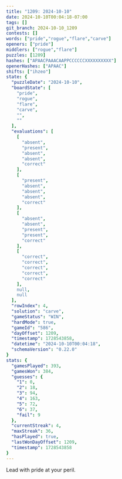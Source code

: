 ```yaml
---
title: "1209: 2024-10-10"
date: 2024-10-10T00:04:18-07:00
tags: []
git_branch: 2024-10-10_1209
contests: []
words: ["pride","rogue","flare","carve"]
openers: ["pride"]
middlers: ["rogue","flare"]
puzzles: [1209]
hashes: ["APAACPAAACAAPPCCCCCCXXXXXXXXXX"]
openerHashes: ["APAAC"]
shifts: ["ihzeo"]
state: {
  "puzzleDate": "2024-10-10",
  "boardState": [
    "pride",
    "rogue",
    "flare",
    "carve",
    "",
    ""
  ],
  "evaluations": [
    [
      "absent",
      "present",
      "absent",
      "absent",
      "correct"
    ],
    [
      "present",
      "absent",
      "absent",
      "absent",
      "correct"
    ],
    [
      "absent",
      "absent",
      "present",
      "present",
      "correct"
    ],
    [
      "correct",
      "correct",
      "correct",
      "correct",
      "correct"
    ],
    null,
    null
  ],
  "rowIndex": 4,
  "solution": "carve",
  "gameStatus": "WIN",
  "hardMode": true,
  "gameId": "586",
  "dayOffset": 1209,
  "timestamp": 1728543858,
  "datetime": "2024-10-10T00:04:18",
  "schemaVersion": "0.22.0"
}
stats: {
  "gamesPlayed": 393,
  "gamesWon": 384,
  "guesses": {
    "1": 0,
    "2": 18,
    "3": 94,
    "4": 163,
    "5": 72,
    "6": 37,
    "fail": 9
  },
  "currentStreak": 4,
  "maxStreak": 36,
  "hasPlayed": true,
  "lastWonDayOffset": 1209,
  "timestamp": 1728543858
}
---
```

<!-- more -->
Lead with pride at your peril.
